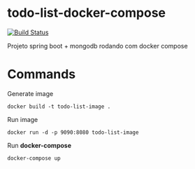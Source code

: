 # todo-list-docker-compose
[![Build Status](https://travis-ci.org/felipe-basina/todo-list-docker-compose.svg?branch=master)](https://travis-ci.org/felipe-basina/todo-list-docker-compose.svg?branch=master)

Projeto spring boot + mongodb rodando com docker compose
# Commands
Generate image
```
docker build -t todo-list-image .
```
Run image
```
docker run -d -p 9090:8080 todo-list-image
```
Run **docker-compose**
```
docker-compose up
```
